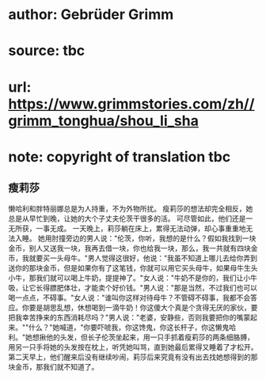 # author: Gebrüder Grimm
# source: tbc
# url: https://www.grimmstories.com/zh//grimm_tonghua/shou_li_sha
# note: copyright of translation tbc

## 瘦莉莎 

懒哈利和胖特丽娜总是为人持重，不为外物所扰。
瘦莉莎的想法却完全相反，她总是从早忙到晚，让她的大个子丈夫伦茨干很多的活。
可尽管如此，他们还是一无所获，一事无成。
一天晚上，莉莎躺在床上，累得无法动弹，却心事重重地无法入睡。
她用肘撞旁边的男人说："伦茨，你听，我想的是什么？假如我找到一块金币，别人又送我一块，我再去借一块，你也给我一块，那么，我一共就有四块金币，我就要买一头母牛。"男人觉得这很好，他说："我虽不知道上哪儿去给你弄到送你的那块金币，但是如果你有了这笔钱，你就可以用它买头母牛，如果母牛生头小牛，那我们就可以喝上牛奶，提提神了。"女人说："牛奶不是你的，我们让小牛吸，让它长得膘肥体壮，才能卖个好价钱。"男人说："那是当然，不过我们也可以喝一点点，不碍事。"女人说："谁叫你这样对待母牛？不管碍不碍事，我都不会答应。你要是胡思乱想，休想喝到一滴牛奶！你这傻大个真是个贪得无厌的家伙，要把我幸苦挣来的东西消耗尽吗？"男人说："老婆，安静些，否则我要把你的嘴蒙起来。""什么？"她喊道，"你要吓唬我，你这馋鬼，你这长杆子，你这懒鬼哈利。"她想揪他的头发，但长子伦茨坐起来，用一只手抓着瘦莉莎的两条细胳膊，用另一只手将她的头发按在枕上，听凭她叫骂，直到她最后累得又睡着了才松开。
第二天早上，他们醒来后没有继续吵闹，莉莎后来究竟有没有出去找她想得到的那块金币，那我们就不知道了。
